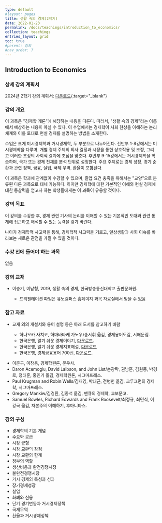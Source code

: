 ```yaml
---
type: default
#layout: pages
title: 생활 속의 경제(2학기)
date: 2022-01-23
permalink: /docs/teachings/introduction_to_economics/
collection: teachings
entries_layout: grid
toc: true
#parent: 강의
#nav_order: 7
---
```


## Introduction to Economics

### 상세 강의 계획서

2024년 2학기 강의 계획서: [다운로드](https://drive.google.com/file/d/1ZfuWmsbDNj_VhHbhcKCDx28QEv9NpzI9/view){:target="_blank"}

<!-- 2024년 2학기 오리엔테이션 동영상: [클릭](https://youtu.be/nOQOCTp1bs8){:target="_blank"} -->

### 강의 개요

이 과목은 "경제학 개론"에 해당하는 내용을 다룬다. 따라서, "생활 속의 경제"라는 이름에서 예상하는 내용이 아닐 수 있다. 이 수업에서는 경제학이 사회 현상을 이해하는 논리 체계와 이를 토대로 현실 경제를 설명하는 방법을 소개한다.

수업은 크게 미시경제학과 거시경제학, 두 부분으로 나누어진다. 전반부 1-8강에서는 미시경제학을 다루며, 개별 경제 주체의 의사 결정과 시장을 통한 상호작용 및 조정, 그리고 이러한 조정의 사회적 결과에 초점을 맞춘다. 후반부 9-15강에서는 거시경제학을 학습하며, 국가 또는 경제 전체를 분석 단위로 설정한다. 주요 주제로는 경제 성장, 경기 순환과 관련 정책, 금융, 실업, 국제 무역, 환율이 포함된다. 

이 과목은 학과에 관계없이 수강할 수 있으며, 졸업 요건 충족을 위해서는 "교양"으로 분류된 다른 과목으로 대체 가능하다. 하지만 경제학에 대한 기본적인 이해와 현실 경제에 대한 통찰력을 얻고자 하는 학생들에게는 이 과목이 유용할 것이다. 

### 강의 목표

이 강의를 수강한 후, 경제 관련 기사의 논리를 이해할 수 있는 기본적인 토대와 관련 통계에 접근하고 해석할 수 있는 능력을 갖기 바란다. 

나아가 경제학적 사고력을 통해, 경제학적 사고력을 기르고, 일상생활과 사회 이슈를 바라보는 새로운 관점을 가질 수 있을 것이다.


### 수강 전에 들어야 하는 과목

없음

### 강의 교재

- 이충기, 이남형, 2019, 생활 속의 경제, 한국방송통신대학교 출판문화원.

  * 프리젠테이션 파일은 유노캠퍼스 홈페이지 과목 자료실에서 받을 수 있음


### 참고 자료
- 교재 외의 개설서와 용어 설명 등은 아래 도서를 참고하기 바람

  * 하나오카 사치코, 하마바타케 가노우/송서휘 옮김, 경제용어도감, 서해문집.
  * 한국은행, 알기 쉬운 경제이야기, [다운로드](https://www.bok.or.kr/fileSrc/portal/4c0228b4ad7123204827e0b0320ab3bc/2/202402200940133750.pdf).
  * 한국은행, 알기 쉬운 경제지표해설, [다운로드](https://www.bok.or.kr/fileSrc/portal/0e2ebe46a6dbd89453440b8e85142443/1/b1216cbd65664826ac4760723a097993.pdf)
  * 한국은행, 경제금융용어 700선, [다운로드](https://www.bok.or.kr/fileSrc/portal/9b9ee59b5cdb4206abc5a1a3a1844ba6/4/202307101118324470.pdf). 
<!-- - 한국은행, <알기 쉬운 금융생활>, [다운로드](https://www.bok.or.kr/portal/bbs/B0000216/view.do?nttId=10046971&type=PEPL&searchOptn8=22&menuNo=200648). -->

- 이준구, 이창용, 경제학원론, 문우사.
- Daron Acemoglu, David Laibson, and John List/손광락, 권남훈, 김원중, 박경로, 정태훈, 홍인기 옮김, 경제학원론, 시그마프레스.
- Paul Krugman and Robin Wells/김재영, 박대근, 전병헌 옮김, 크루그먼의 경제학, 시그마프레스.
- Gregory Mankiw/김경환, 김종석 옮김, 맨큐의 경제학, 교보문고.
- Samuel Bowles, Richard Edwards and Frank Roosevelt/최정규, 최민식, 이강국 옮김, 자본주의 이해하기, 후마니타스.

### 강의 구성

- 경제학의 기본 개념
- 수요와 공급
- 시장 균형
- 시장 교환의 장점
- 시장 교환의 한계
- 정부의 역할
- 생산비용과 완전경쟁시장
- 불완전경쟁시장
- 거시 경제의 특성과 성과
- 장기경제성장
- 실업
- 화폐와 신용
- 단기 경기변동과 거시경제정책
- 국제무역
- 환율과 거시경제정책